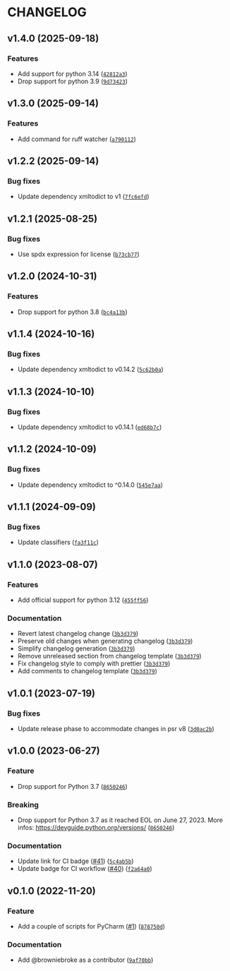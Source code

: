 # CHANGELOG

## v1.4.0 (2025-09-18)

### Features

- Add support for python 3.14 ([`42812a3`](https://github.com/browniebroke/browniebroke-utils/commit/42812a3f053822933ce225db227ec841216cb132))
- Drop support for python 3.9 ([`9d73423`](https://github.com/browniebroke/browniebroke-utils/commit/9d73423531a926e24fd4892166453605e368dc13))

## v1.3.0 (2025-09-14)

### Features

- Add command for ruff watcher ([`a790112`](https://github.com/browniebroke/browniebroke-utils/commit/a790112b92f0d91cb741739d03ff380bdc93a12c))

## v1.2.2 (2025-09-14)

### Bug fixes

- Update dependency xmltodict to v1 ([`7fc6efd`](https://github.com/browniebroke/browniebroke-utils/commit/7fc6efdde3194a8887e22c60c2e97eaf4154afc9))

## v1.2.1 (2025-08-25)

### Bug fixes

- Use spdx expression for license ([`b73cb77`](https://github.com/browniebroke/browniebroke-utils/commit/b73cb77de6ad1b39d032fd670fb6c8105d321618))

## v1.2.0 (2024-10-31)

### Features

- Drop support for python 3.8 ([`bc4a13b`](https://github.com/browniebroke/browniebroke-utils/commit/bc4a13b4e50c7e12c1b14b312f2e7fdb59459a1b))

## v1.1.4 (2024-10-16)

### Bug fixes

- Update dependency xmltodict to v0.14.2 ([`5c62b0a`](https://github.com/browniebroke/browniebroke-utils/commit/5c62b0afd510b9048852557e54526591fbbb7b74))

## v1.1.3 (2024-10-10)

### Bug fixes

- Update dependency xmltodict to v0.14.1 ([`ed68b7c`](https://github.com/browniebroke/browniebroke-utils/commit/ed68b7c53cd64aacd29fbff37424b39b79eb900c))

## v1.1.2 (2024-10-09)

### Bug fixes

- Update dependency xmltodict to ^0.14.0 ([`545e7aa`](https://github.com/browniebroke/browniebroke-utils/commit/545e7aaddcfd7d7cfe089ca28aee67a35156890b))

## v1.1.1 (2024-09-09)

### Bug fixes

- Update classifiers ([`fa3f11c`](https://github.com/browniebroke/browniebroke-utils/commit/fa3f11ca1fc5077ba70e985a4e6df420a1d7309d))

## v1.1.0 (2023-08-07)

### Features

- Add official support for python 3.12 ([`455ff56`](https://github.com/browniebroke/browniebroke-utils/commit/455ff56795086a27093ed4c78cb585cfdafeea35))

### Documentation

- Revert latest changelog change ([`3b3d379`](https://github.com/browniebroke/browniebroke-utils/commit/3b3d379718b4074c1d0feb4f2442b503e07cf145))
- Preserve old changes when generating changelog ([`3b3d379`](https://github.com/browniebroke/browniebroke-utils/commit/3b3d379718b4074c1d0feb4f2442b503e07cf145))
- Simplify changelog generation ([`3b3d379`](https://github.com/browniebroke/browniebroke-utils/commit/3b3d379718b4074c1d0feb4f2442b503e07cf145))
- Remove unreleased section from changelog template ([`3b3d379`](https://github.com/browniebroke/browniebroke-utils/commit/3b3d379718b4074c1d0feb4f2442b503e07cf145))
- Fix changelog style to comply with prettier ([`3b3d379`](https://github.com/browniebroke/browniebroke-utils/commit/3b3d379718b4074c1d0feb4f2442b503e07cf145))
- Add comments to changelog template ([`3b3d379`](https://github.com/browniebroke/browniebroke-utils/commit/3b3d379718b4074c1d0feb4f2442b503e07cf145))

## v1.0.1 (2023-07-19)

### Bug fixes

- Update release phase to accommodate changes in psr v8 ([`3d0ac2b`](https://github.com/browniebroke/browniebroke-utils/commit/3d0ac2bf28aeb6842f3ecdc2b02e9e10c1ecdf1c))

## v1.0.0 (2023-06-27)

### Feature

- Drop support for Python 3.7 ([`8650246`](https://github.com/browniebroke/browniebroke-utils/commit/8650246ec425376ff8609d49ce73e5de47b8b56e))

### Breaking

- Drop support for Python 3.7 as it reached EOL on June 27, 2023. More infos: https://devguide.python.org/versions/ ([`8650246`](https://github.com/browniebroke/browniebroke-utils/commit/8650246ec425376ff8609d49ce73e5de47b8b56e))

### Documentation

- Update link for CI badge ([#41](https://github.com/browniebroke/browniebroke-utils/issues/41)) ([`5c4ab5b`](https://github.com/browniebroke/browniebroke-utils/commit/5c4ab5b15ff8916ac68c48d36a4444fdafa93390))
- Update badge for CI workflow ([#40](https://github.com/browniebroke/browniebroke-utils/issues/40)) ([`f2a64a0`](https://github.com/browniebroke/browniebroke-utils/commit/f2a64a04b8a439a6667c5ce7608b0c2bb4678303))

## v0.1.0 (2022-11-20)

### Feature

- Add a couple of scripts for PyCharm ([#1](https://github.com/browniebroke/browniebroke-utils/issues/1)) ([`878750d`](https://github.com/browniebroke/browniebroke-utils/commit/878750d41c4823516ff38841b5b3a6a5a9c1e667))

### Documentation

- Add @browniebroke as a contributor ([`9af70bb`](https://github.com/browniebroke/browniebroke-utils/commit/9af70bb982d4fd070adc6f463cc314edff21f632))

